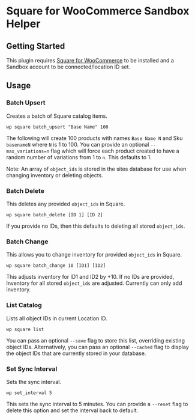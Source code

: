 # Square for WooCommerce Sandbox Helper

## Getting Started

This plugin requires [Square for WooCommerce](http://woocommerce.com/products/square/) to be installed and a Sandbox account to be connected/location ID set.

## Usage

### Batch Upsert

Creates a batch of Square catalog items.

```
wp square batch_upsert "Base Name" 100
```

The following will create 100 products with names `Base Name N` and Sku `basenameN` where `N` is 1 to 100. You can provide an optional `--max_variations=n` flag which will force each product created to have a random number of variations from 1 to `n`. This defaults to 1.

Note: An array of `object_ids` is stored in the sites database for use when changing inventory or deleting objects.

### Batch Delete

This deletes any provided `object_ids` in Square.

```
wp square batch_delete [ID 1] [ID 2]
```

If you provide no IDs, then this defaults to deleting all stored `object_ids`.

### Batch Change

This allows you to change inventory for provided `object_ids` in Square.

```
wp square batch_change 10 [ID1] [ID2]
```

This adjusts inventory for ID1 and ID2 by +10. If no IDs are provided, Inventory for all stored `object_ids` are adjusted. Currently can only add inventory.

### List Catalog

Lists all object IDs in current Location ID.

```
wp square list
```

You can pass an optional `--save` flag to store this list, overriding existing object IDs. Alternatively, you can pass an optional `--cached` flag to display the object IDs that are currently stored in your database.

### Set Sync Interval

Sets the sync interval.

```
wp set_interval 5
```

This sets the sync interval to 5 minutes. You can provide a `--reset` flag to delete this option and set the interval back to default.
